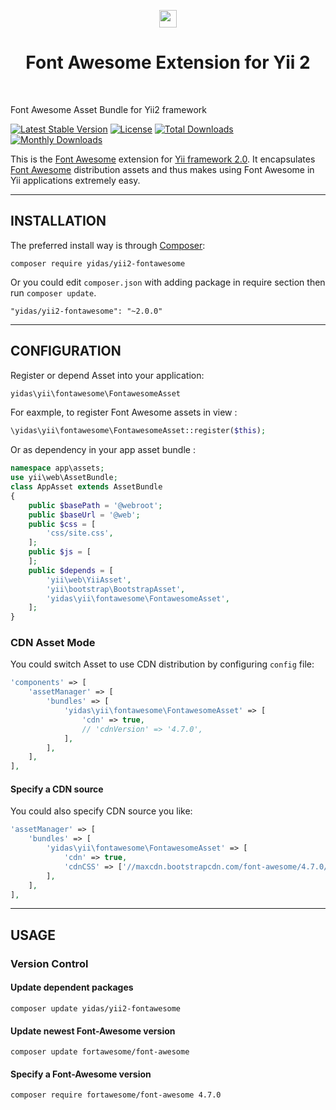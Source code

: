<p align="center">
    <a href="http://fontawesome.io/" target="_blank">
        <img src="https://upload.wikimedia.org/wikipedia/commons/thumb/8/89/Font_Awesome_5_logo_black.svg/220px-Font_Awesome_5_logo_black.svg.png" height="28">
    </a>
<!--     <a href="https://github.com/yiisoft" target="_blank">
        <img src="https://avatars0.githubusercontent.com/u/993323" height="100px">
    </a> -->
    <h1 align="center">Font Awesome Extension for Yii 2 </h1>
    <br>
</p>

Font Awesome Asset Bundle for Yii2 framework

[![Latest Stable Version](https://poser.pugx.org/yidas/yii2-fontawesome/v/stable?format=flat-square)](https://packagist.org/packages/yidas/yii2-fontawesome)
[![License](https://poser.pugx.org/yidas/yii2-fontawesome/license?format=flat-square)](https://packagist.org/packages/yidas/yii2-fontawesome)
[![Total Downloads](https://poser.pugx.org/yidas/yii2-fontawesome/downloads?format=flat-square)](https://packagist.org/packages/yidas/yii2-fontawesome)
[![Monthly Downloads](https://poser.pugx.org/yidas/yii2-fontawesome/d/monthly?format=flat-square)](https://packagist.org/packages/yidas/yii2-fontawesome)

This is the [Font Awesome](http://fontawesome.io/) extension for [Yii framework 2.0](http://www.yiiframework.com/). It encapsulates [Font Awesome](https://github.com/FortAwesome/Font-Awesome) distribution assets and thus makes using Font Awesome in Yii applications extremely easy.

---


INSTALLATION
------------

The preferred install way is through [Composer](http://getcomposer.org/download/):

```
composer require yidas/yii2-fontawesome
```

Or you could edit `composer.json` with adding package in require section then run `composer update`.

```
"yidas/yii2-fontawesome": "~2.0.0"
```

---

CONFIGURATION
-------------

Register or depend Asset into your application:

```php
yidas\yii\fontawesome\FontawesomeAsset
```
    
For eaxmple, to register Font Awesome assets in view :

```php
\yidas\yii\fontawesome\FontawesomeAsset::register($this);
```
    
Or as dependency in your app asset bundle :    

```php
namespace app\assets;
use yii\web\AssetBundle;
class AppAsset extends AssetBundle
{
    public $basePath = '@webroot';
    public $baseUrl = '@web';
    public $css = [
        'css/site.css',
    ];
    public $js = [
    ];
    public $depends = [
        'yii\web\YiiAsset',
        'yii\bootstrap\BootstrapAsset',
        'yidas\yii\fontawesome\FontawesomeAsset',
    ];
}
```


### CDN Asset Mode

You could switch Asset to use CDN distribution by configuring `config` file:

```php
'components' => [
    'assetManager' => [
        'bundles' => [
            'yidas\yii\fontawesome\FontawesomeAsset' => [
                'cdn' => true,
                // 'cdnVersion' => '4.7.0',
            ],
        ],
    ],
],
```

#### Specify a CDN source

You could also specify CDN source you like:

```php
'assetManager' => [
    'bundles' => [
        'yidas\yii\fontawesome\FontawesomeAsset' => [
            'cdn' => true,
            'cdnCSS' => ['//maxcdn.bootstrapcdn.com/font-awesome/4.7.0/css/font-awesome.min.css'],
        ],
    ],
],
```


---

USAGE
-----

### Version Control

#### Update dependent packages

    composer update yidas/yii2-fontawesome

#### Update newest Font-Awesome version

    composer update fortawesome/font-awesome

#### Specify a Font-Awesome version

    composer require fortawesome/font-awesome 4.7.0
    
    
    
